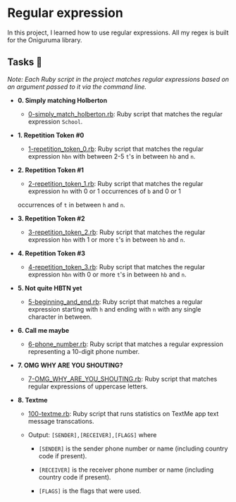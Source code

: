 # Regular expression



In this project, I learned how to use regular expressions. All my regex is built for the Oniguruma library.



## Tasks :page_with_curl:



_Note: Each Ruby script in the project matches regular expressions based on an argument passed to it via the command line._



* **0. Simply matching Holberton**

  * [0-simply_match_holberton.rb](./0-simply_match_holberton.rb): Ruby script that matches the regular expression `School`.



* **1. Repetition Token #0**

  * [1-repetition_token_0.rb](./1-repetition_token_0.rb): Ruby script that matches the regular expression `hbn` with between 2-5 `t`'s in between `hb` and `n`.



* **2. Repetition Token #1**

  * [2-repetition_token_1.rb](./2-repetition_token_1.rb): Ruby script that matches the regular expression `hn` with 0 or 1 occurrences of `b` and 0 or 1

  occurrences of `t` in between `h` and `n`.



* **3. Repetition Token #2**

  * [3-repetition_token_2.rb](./3-repetition_token_2.rb): Ruby script that matches the regular expression `hbn` with 1 or more `t`'s in between `hb` and `n`.



* **4. Repetition Token #3**

  * [4-repetition_token_3.rb](./4-repetition_token_3.rb): Ruby script that matches the regular expression `hbn` with 0 or more `t`'s in between `hb` and `n`.



* **5. Not quite HBTN yet**

  * [5-beginning_and_end.rb](./5-beginning_and_end.rb): Ruby script that matches a regular expression starting with `h` and ending with `n` with any single character in between.



* **6. Call me maybe**

  * [6-phone_number.rb](./6-phone_number.rb): Ruby script that matches a regular expression representing a 10-digit phone number.



* **7. OMG WHY ARE YOU SHOUTING?**

  * [7-OMG_WHY_ARE_YOU_SHOUTING.rb](./7-OMG_WHY_ARE_YOU_SHOUTING.rb): Ruby script that matches regular expressions of uppercase letters.



* **8. Textme**

  * [100-textme.rb](./100-textme.rb): Ruby script that runs statistics on TextMe app text message transcations.

  * Output: `[SENDER],[RECEIVER],[FLAGS]` where

    * `[SENDER]` is the sender phone number or name (including country code if present).

    * `[RECEIVER]` is the receiver phone number or name (including country code if present).

    * `[FLAGS]` is the flags that were used.




